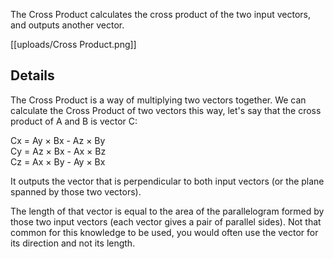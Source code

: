 The Cross Product calculates the cross product of the two input vectors, and outputs another vector.

[[uploads/Cross Product.png]]

## Details

The Cross Product is a way of multiplying two vectors together. 
We can calculate the Cross Product of two vectors this way, let's say that the cross product of A and B is vector C:

Cx = Ay × Bx - Az × By\
Cy = Az × Bx - Ax × Bz\
Cz = Ax × By - Ay × Bx

It outputs the vector that is perpendicular to both input vectors (or the plane spanned by those two vectors).

The length of that vector is equal to the area of the parallelogram formed by those two input vectors (each vector gives a pair of parallel sides). Not that common for this knowledge to be used, you would often use the vector for its direction and not its length.
